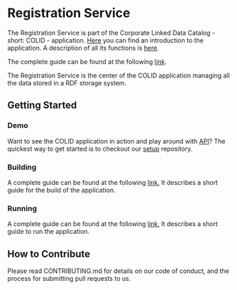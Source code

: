 # Registration Service

The Registration Service is part of the Corporate Linked Data Catalog - short: COLID - application.
[Here](https://bayer-group.github.io/COLID-Documentation/#/?id=introduction) you can find an introduction to the application.
A description of all its functions is [here](https://bayer-group.github.io/COLID-Documentation/#/functional-specification).

The complete guide can be found at the following [link](https://bayer-group.github.io/COLID-Documentation/#/).

The Registration Service is the center of the COLID application managing all the data stored in a RDF storage system.

## Getting Started

### Demo

Want to see the COLID application in action and play around with [API](https://bayer-group.github.io/COLID-Documentation/#/)? The quickest way to get started is to checkout our [setup](https://github.com/Bayer-Group/COLID-Setup) repository. 

### Building

A complete guide can be found at the following [link.](https://bayer-group.github.io/COLID-Documentation/#/) It describes a short guide for the build of the application.

### Running

A complete guide can be found at the following [link.](https://bayer-group.github.io/COLID-Documentation/#/) It describes a short guide to run the application.

## How to Contribute

Please read CONTRIBUTING.md for details on our code of conduct, and the process for submitting pull requests to us.

